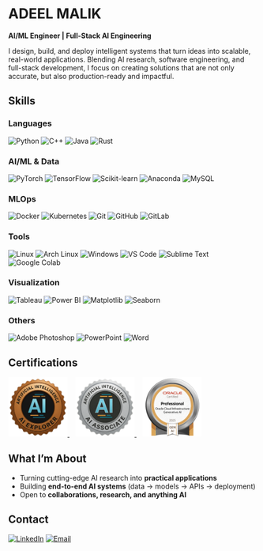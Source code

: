 # ADEEL MALIK
**AI/ML Engineer | Full-Stack AI Engineering**  

I design, build, and deploy intelligent systems that turn ideas into scalable, real-world applications. Blending AI research, software engineering, and full-stack development, I focus on creating solutions that are not only accurate, but also production-ready and impactful.  

## Skills  

### Languages  
<img src="https://go-skill-icons.vercel.app/api/icons?i=python&theme=dark" title="Python" height="40"> <img src="https://go-skill-icons.vercel.app/api/icons?i=cpp&theme=dark" title="C++" height="40"> <img src="https://go-skill-icons.vercel.app/api/icons?i=java&theme=dark" title="Java" height="40"> <img src="https://go-skill-icons.vercel.app/api/icons?i=rust&theme=dark" title="Rust" height="40">  

### AI/ML & Data  
<img src="https://go-skill-icons.vercel.app/api/icons?i=pytorch&theme=dark" title="PyTorch" height="40"> <img src="https://go-skill-icons.vercel.app/api/icons?i=tensorflow&theme=dark" title="TensorFlow" height="40"> <img src="https://go-skill-icons.vercel.app/api/icons?i=sklearn&theme=dark" title="Scikit-learn" height="40"> <img src="https://go-skill-icons.vercel.app/api/icons?i=anaconda&theme=dark" title="Anaconda" height="40"> <img src="https://go-skill-icons.vercel.app/api/icons?i=mysql&theme=dark" title="MySQL" height="40"> 

### MLOps  
<img src="https://go-skill-icons.vercel.app/api/icons?i=docker&theme=dark" title="Docker" height="40"> <img src="https://go-skill-icons.vercel.app/api/icons?i=kubernetes&theme=dark" title="Kubernetes" height="40"> <img src="https://go-skill-icons.vercel.app/api/icons?i=git&theme=dark" title="Git" height="40"> <img src="https://go-skill-icons.vercel.app/api/icons?i=github&theme=dark" title="GitHub" height="40"> <img src="https://go-skill-icons.vercel.app/api/icons?i=gitlab&theme=dark" title="GitLab" height="40">  

### Tools  
<img src="https://go-skill-icons.vercel.app/api/icons?i=linux&theme=dark" title="Linux" height="40"> <img src="https://go-skill-icons.vercel.app/api/icons?i=arch&theme=dark" title="Arch Linux" height="40"> <img src="https://go-skill-icons.vercel.app/api/icons?i=windows&theme=dark" title="Windows" height="40"> <img src="https://go-skill-icons.vercel.app/api/icons?i=vscode&theme=dark" title="VS Code" height="40"> <img src="https://go-skill-icons.vercel.app/api/icons?i=sublime&theme=dark" title="Sublime Text" height="40">  <img src="https://go-skill-icons.vercel.app/api/icons?i=googlecolab&theme=dark" title="Google Colab" height="40">  

### Visualization  
<img src="https://go-skill-icons.vercel.app/api/icons?i=tableau&theme=dark" title="Tableau" height="40"> <img src="https://go-skill-icons.vercel.app/api/icons?i=pbi&theme=dark" title="Power BI" height="40"> <img src="https://go-skill-icons.vercel.app/api/icons?i=matplotlib&theme=dark" title="Matplotlib" height="40"> <img src="https://go-skill-icons.vercel.app/api/icons?i=seaborn&theme=dark" title="Seaborn" height="40">  

### Others  
<img src="https://go-skill-icons.vercel.app/api/icons?i=ps&theme=dark" title="Adobe Photoshop" height="40"> <img src="https://go-skill-icons.vercel.app/api/icons?i=powerpoint&theme=dark" title="PowerPoint" height="40"> <img src="https://go-skill-icons.vercel.app/api/icons?i=word&theme=dark" title="Word" height="40">  

## Certifications  

<a href="https://badgr.com/public/assertions/aOv4ZaC5QQiojMOMSrM_HQ" target="_blank">
  <img src="certs/ai-explorer.png" alt="AI Explorer Certification" title="AI Explorer Certification" height="120">
</a>
&nbsp;&nbsp;
<a href="https://badgr.com/public/assertions/OD2I2rwdQJ2uBOkwxONswQ" target="_blank">
  <img src="certs/ai-associate.png" alt="AI Associate Certification" title="AI Associate Certification" height="120">
</a>
&nbsp;&nbsp;
<a href="https://catalog-education.oracle.com/ords/certview/sharebadge?id=16CA2D31F75446E8B54922387AE1FFB0D20A407EDA3F0DC4E9AB853891DA97A4" target="_blank">
  <img src="certs/OCI25GAIOCP.png" alt="Oracle OCI Generative AI 2025 Certified" title="Oracle OCI Generative AI 2025 Certified" height="120">
</a>

## What I’m About  
- Turning cutting-edge AI research into **practical applications**  
- Building **end-to-end AI systems** (data → models → APIs → deployment)  
- Open to **collaborations, research, and anything AI**  

## Contact
[![LinkedIn](https://img.shields.io/badge/LinkedIn-0A66C2?style=for-the-badge&logo=linkedin&logoColor=white)](https://www.linkedin.com/in/adeelxai)     [![Email](https://img.shields.io/badge/Email-D14836?style=for-the-badge&logo=mail&logoColor=white)](mailto:adeel.ai@protonmail.com)  

